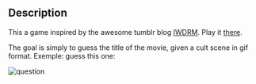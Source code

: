 Description
-----------
This a game inspired by the awesome tumblr blog [IWDRM](http://iwdrm.tumblr.com/). Play it [there](http://vmarquet.github.io/iwdrm-the-game/).

The goal is simply to guess the title of the movie, given a cult scene in gif format. Exemple: guess this one:

![question](http://imagizer.imageshack.us/a/img850/4586/306f.gif)
